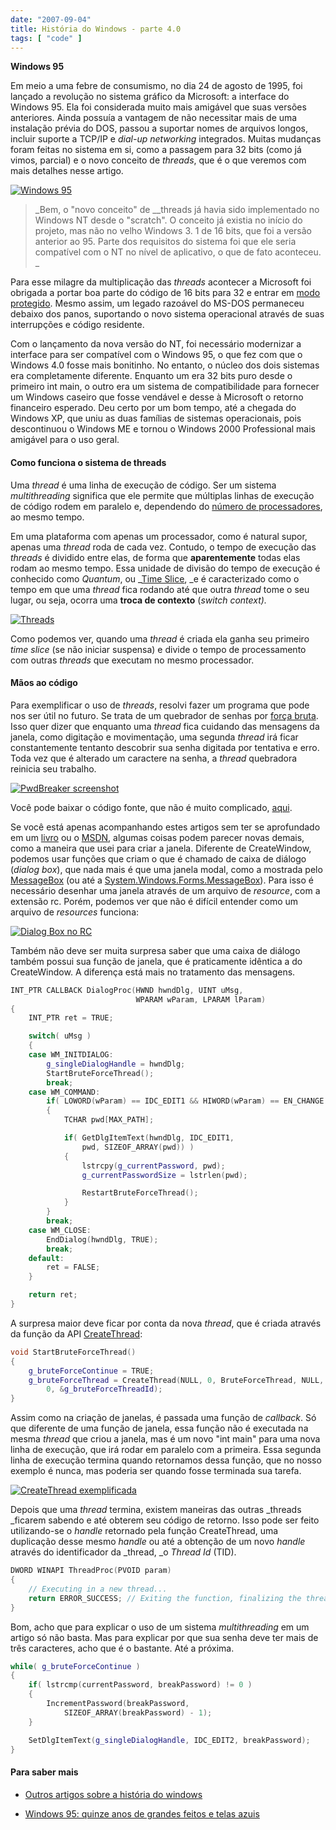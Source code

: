 ```yaml
---
date: "2007-09-04"
title: História do Windows - parte 4.0
tags: [ "code" ]
---
```

**Windows 95**

Em meio a uma febre de consumismo, no dia 24 de agosto de 1995, foi lançado a revolução no sistema gráfico da Microsoft: a interface do Windows 95. Ela foi considerada muito mais amigável que suas versões anteriores. Ainda possuía a vantagem de não necessitar mais de uma instalação prévia do DOS, passou a suportar nomes de arquivos longos, incluir suporte a TCP/IP e _dial-up networking_ integrados. Muitas mudanças foram feitas no sistema em si, como a passagem para 32 bits (como já vimos, parcial) e o novo conceito de _threads_, que é o que veremos com mais detalhes nesse artigo.

[![Windows 95](/images/c0Hy10P.png)](/images/c0Hy10P.png)

> _Bem, o "novo conceito" de __threads já havia sido implementado no Windows NT desde o "scratch". O conceito já existia no início do projeto, mas não no velho Windows 3. 1 de 16 bits, que foi a versão anterior ao 95. Parte dos requisitos do sistema foi que ele seria compatível com o NT no nível de aplicativo, o que de fato aconteceu. _

Para esse milagre da multiplicação das _threads_ acontecer a Microsoft foi obrigada a portar boa parte do código de 16 bits para 32 e entrar em [modo protegido](http://en.wikipedia.org/wiki/Protected_mode). Mesmo assim, um legado razoável do MS-DOS permaneceu debaixo dos panos, suportando o novo sistema operacional através de suas interrupções e código residente.

Com o lançamento da nova versão do NT, foi necessário modernizar a interface para ser compatível com o Windows 95, o que fez com que o Windows 4.0 fosse mais bonitinho. No entanto, o núcleo dos dois sistemas era completamente diferente. Enquanto um era 32 bits puro desde o primeiro int main, o outro era um sistema de compatibilidade para fornecer um Windows caseiro que fosse vendável e desse à Microsoft o retorno financeiro esperado. Deu certo por um bom tempo, até a chegada do Windows XP, que uniu as duas famílias de sistemas operacionais, pois descontinuou o Windows ME e tornou o Windows 2000 Professional mais amigável para o uso geral.

#### Como funciona o sistema de threads

Uma _thread_ é uma linha de execução de código. Ser um sistema _multithreading_ significa que ele permite que múltiplas linhas de execução de código rodem em paralelo e, dependendo do [número de processadores](http://compare.buscape.com.br/categoria?lkout=1&id=22&kw=quad+core&site_origem=1293522), ao mesmo tempo.

Em uma plataforma com apenas um processador, como é natural supor, apenas uma _thread_ roda de cada vez. Contudo, o tempo de execução das _threads_ é dividido entre elas, de forma que **aparentemente** todas elas rodam ao mesmo tempo. Essa unidade de divisão do tempo de execução é conhecido como _Quantum_, ou _[Time Slice](http://en.wikipedia.org/wiki/Preemption_%28computing%29#Time_slice), _e é caracterizado como o tempo em que uma _thread_ fica rodando até que outra _thread_ tome o seu lugar, ou seja, ocorra uma **troca de contexto** (_switch context)._

[![Threads](/images/7EcQtPT.gif)](/images/7EcQtPT.gif)

Como podemos ver, quando uma _thread_ é criada ela ganha seu primeiro _time slice_ (se não iniciar suspensa) e divide o tempo de processamento com outras _threads_ que executam no mesmo processador.

#### Mãos ao código

Para exemplificar o uso de _threads_, resolvi fazer um programa que pode nos ser útil no futuro. Se trata de um quebrador de senhas por [força bruta](http://pt.wikipedia.org/wiki/For%C3%A7a_bruta). Isso quer dizer que enquanto uma _thread_ fica cuidando das mensagens da janela, como digitação e movimentação, uma segunda _thread_ irá ficar constantemente tentanto descobrir sua senha digitada por tentativa e erro. Toda vez que é alterado um caractere na senha, a _thread_ quebradora reinicia seu trabalho.

[![PwdBreaker screenshot](/images/hfqFtIF.png)](/images/hfqFtIF.png)

Você pode baixar o código fonte, que não é muito complicado, [aqui](/images/pwdbreaker.7z).

Se você está apenas acompanhando estes artigos sem ter se aprofundado em um [livro](http://compare.buscape.com.br/categoria?lkout=1&id=3482&kw=programacao+windows+c++&site_origem=1293522) ou o [MSDN](http://msdn.microsoft.com), algumas coisas podem parecer novas demais, como a maneira que usei para criar a janela. Diferente de CreateWindow, podemos usar funções que criam o que é chamado de caixa de diálogo (_dialog box_), que nada mais é que uma janela modal, como a mostrada pelo [MessageBox](http://msdn2.microsoft.com/en-us/library/ms645505.aspx) (ou até a [System.Windows.Forms.MessageBox](http://msdn2.microsoft.com/en-us/library/system.windows.forms.messagebox.aspx)). Para isso é necessário desenhar uma janela através de um arquivo de _resource_, com a extensão rc. Porém, podemos ver que não é difícil entender como um arquivo de _resources_ funciona:

[![Dialog Box no RC](/images/LL5L2yn.png)](/images/LL5L2yn.png)

Também não deve ser muita surpresa saber que uma caixa de diálogo também possui sua função de janela, que é praticamente idêntica a do CreateWindow. A diferença está mais no tratamento das mensagens.

```cpp
INT_PTR CALLBACK DialogProc(HWND hwndDlg, UINT uMsg, 
							WPARAM wParam, LPARAM lParam)
{
	INT_PTR ret = TRUE;

	switch( uMsg )
	{
	case WM_INITDIALOG:
		g_singleDialogHandle = hwndDlg;
		StartBruteForceThread();
		break;
	case WM_COMMAND:
		if( LOWORD(wParam) == IDC_EDIT1 && HIWORD(wParam) == EN_CHANGE )
		{
			TCHAR pwd[MAX_PATH];

			if( GetDlgItemText(hwndDlg, IDC_EDIT1, 
				pwd, SIZEOF_ARRAY(pwd)) )
			{
				lstrcpy(g_currentPassword, pwd);
				g_currentPasswordSize = lstrlen(pwd);

				RestartBruteForceThread();
			}
		}
		break;
	case WM_CLOSE:
		EndDialog(hwndDlg, TRUE);
		break;
	default:
		ret = FALSE;
	}

	return ret;
} 

```

A surpresa maior deve ficar por conta da nova _thread_, que é criada através da função da API [CreateThread](http://msdn2.microsoft.com/en-us/library/ms682453.aspx):

```cpp
void StartBruteForceThread()
{
	g_bruteForceContinue = TRUE;
	g_bruteForceThread = CreateThread(NULL, 0, BruteForceThread, NULL, 
		0, &g_bruteForceThreadId);
} 

```

Assim como na criação de janelas, é passada uma função de _callback_. Só que diferente de uma função de janela, essa função não é executada na mesma _thread_ que criou a janela, mas é um novo "int main" para uma nova linha de execução, que irá rodar em paralelo com a primeira. Essa segunda linha de execução termina quando retornamos dessa função, que no nosso exemplo é nunca, mas poderia ser quando fosse terminada sua tarefa.

[![CreateThread exemplificada](/images/gL0bxux.gif)](/images/gL0bxux.gif)

Depois que uma _thread_ termina, existem maneiras das outras _threads _ficarem sabendo e até obterem seu código de retorno. Isso pode ser feito utilizando-se o _handle_ retornado pela função CreateThread, uma duplicação desse mesmo _handle_ ou até a obtenção de um novo _handle_ através do identificador da _thread, _o _Thread Id_ (TID).

```cpp
DWORD WINAPI ThreadProc(PVOID param)
{
	// Executing in a new thread...
	return ERROR_SUCCESS; // Exiting the function, finalizing the thread.
} 

```

Bom, acho que para explicar o uso de um sistema _multithreading_ em um artigo só não basta. Mas para explicar por que sua senha deve ter mais de três caracteres, acho que é o bastante. Até a próxima.

```cpp
while( g_bruteForceContinue )
{
	if( lstrcmp(currentPassword, breakPassword) != 0 )
	{
		IncrementPassword(breakPassword, 
			SIZEOF_ARRAY(breakPassword) - 1);
	}

	SetDlgItemText(g_singleDialogHandle, IDC_EDIT2, breakPassword);
} 

```

#### Para saber mais

    
  * [Outros artigos sobre a história do windows](http://www.caloni.com.br/search/historia%20do%20windows%20-%20parte)

    
  * [Windows 95: quinze anos de grandes feitos e telas azuis](http://www.geek.com.br/posts/13665-windows-95-quinze-anos-de-grandes-feitos-e-telas-azuis)

